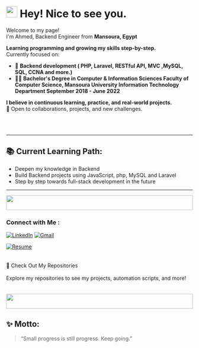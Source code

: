 <h1><img src="https://emojis.slackmojis.com/emojis/images/1531849430/4246/blob-sunglasses.gif?1531849430" width="30"/> Hey! Nice to see you.</h1>


<p>Welcome to my page! </br> I'm Ahmed, Backend Engineer from <b>Mansoura, Egypt</b>

**Learning programming and growing my skills step-by-step.**  
Currently focused on:

- 🌱 **Backend development ( PHP, Laravel, RESTful API, MVC ,MySQL, SQL, CCNA and more.)**
  <br>
- 👨‍💻 **Bachelor's Degree in Computer & Information Sciences
Faculty of Computer Science, Mansoura University
Information Technology Department
September 2018 - June 2022**

**I believe in continuous learning, practice, and real-world projects.**  
🚀 Open to collaborations, projects, and new challenges.


<br><br>

---

## 📚 Current Learning Path:
- Deepen my knowledge in Backend
- Build Backend projects using JavaScript, php, MySQL and Laravel
- Step by step towards full-stack development in the future

---


<img src="https://github.com/Govindv7555/Govindv7555/blob/main/49e76e0596857673c5c80c85b84394c1.gif" width=100% height=40px>

### Connect with Me :

<a href="https://www.linkedin.com/in/ahmed-ashraf-17a0b2204/"><img src="https://img.shields.io/badge/linkedin-%230A66C2.svg?style=plastic&logo=linkedin&logoColor=white" alt="LinkedIn"/></a>
<a href="mailto:ahmedashraf.ds12@gmail.com"><img img src="https://img.shields.io/badge/gmail-%23EA4335.svg?style=plastic&logo=gmail&logoColor=white" alt="Gmail"/></a>

<a href="https://drive.google.com/file/d/1MbzKzIxkJPy-Grqh-aw75gCAA1M1KiXz/view?usp=sharing" target="_blank">
  <img src="https://img.shields.io/badge/Resume-yellow.svg?style=plastic&logo=google-drive&logoColor=white" alt="Resume"/>
</a>

<br>
<br>
<br>
 📂 Check Out My Repositories
<br>
<br>
Explore my repositories to see my projects, automation scripts, and more!
<br><br><br>
<img src="https://github.com/Govindv7555/Govindv7555/blob/main/49e76e0596857673c5c80c85b84394c1.gif" width=100% height=40px>

## ✨ Motto:
> “Small progress is still progress. Keep going.”


